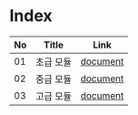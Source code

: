 # Index
|No|Title|Link|
|-|-|-|
|01|초급 모듈|[document](./doc/C01)|
|02|중급 모듈|[document](./doc/C02)|
|03|고급 모듈|[document](./doc/C03)|

